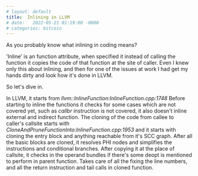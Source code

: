 ```yaml
---
# layout: default
title:  Inlining in LLVM
# date:   2022-05-21 01:19:00 -0000
# categories: bitcoin
---
```


As you probably know what inlining in coding means? 

'Inline' is an function attribute, when specified it instead of calling the function it copies the code of that function at the site of caller. Even I knew only this about inlining, and then for one of the issues at work I had get my hands dirty and look how it's done in LLVM.

So let's dive in.

In LLVM, it starts from *llvm::InlineFunction:InlineFunction.cpp:1748* 
Before starting to inline the functions it checks for some cases which are not covered yet, such as *callbr* instruction is not covered, it also doesn't inline external and indirect function. The cloning of the code from callee to caller's callsite starts with *CloneAndPruneFunctionInto:InlineFunction.cpp:1953* and it starts with cloning the entry block and anything reachable from it's SCC graph. After all the basic blocks are cloned, it resolves PHI nodes and simplifies the instructions and conditional branches. After copying it at the place of callsite, it checks in the operand bundles if there's some deopt is mentioned to perform in parent function. Takes care of all the fixing the line numbers, and all the return instruction and tail calls in cloned function. 

